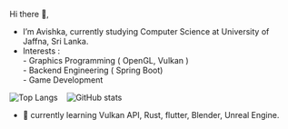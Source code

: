 Hi there 👋,<br>
 - I’m Avishka, currently studying Computer Science at University of Jaffna, Sri Lanka.<br>
 - Interests : <br>
          - Graphics Programming ( OpenGL, Vulkan )<br> 
          - Backend Engineering ( Spring Boot)<br> 
          - Game Development<br>

![Top Langs](https://github-readme-stats.vercel.app/api/top-langs/?username=AvishkaWeebadde&theme=tokyonight)&nbsp;&nbsp;&nbsp;
![GitHub stats](https://github-readme-stats.vercel.app/api?username=AvishkaWeebadde&show_icons=true&theme=tokyonight)<br>
<!--
**AvishkaWeebadde/AvishkaWeebadde** is a ✨ _special_ ✨ repository because its `README.md` (this file) appears on your GitHub profile.

Here are some ideas to get you started:

- 🔭 I’m currently working on ...
- 🌱 I’m currently learning ...
- 👯 I’m looking to collaborate on ...
- 🤔 I’m looking for help with ...
- 💬 Ask me about ...
- 📫 How to reach me: ...
- 😄 Pronouns: ...
- ⚡ Fun fact: ...
![](https://komarev.com/ghpvc/?username=AvishkaWeebadde&style=flat-square)
-->

- 🌱 currently learning Vulkan API, Rust, flutter, Blender, Unreal Engine.

